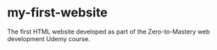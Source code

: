# my-first-website

The first HTML website developed as part of the Zero-to-Mastery web development Udemy course.
